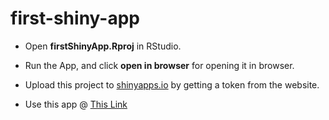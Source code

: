 # first-shiny-app
- Open **firstShinyApp.Rproj** in RStudio.

- Run the App, and click **open in browser** for opening it in browser.

- Upload this project to [shinyapps.io](https://shinyapps.io) by getting a token from the website.

- Use this app @ [This Link](https://abhinandan11.shinyapps.io/first-shiny-app/)
